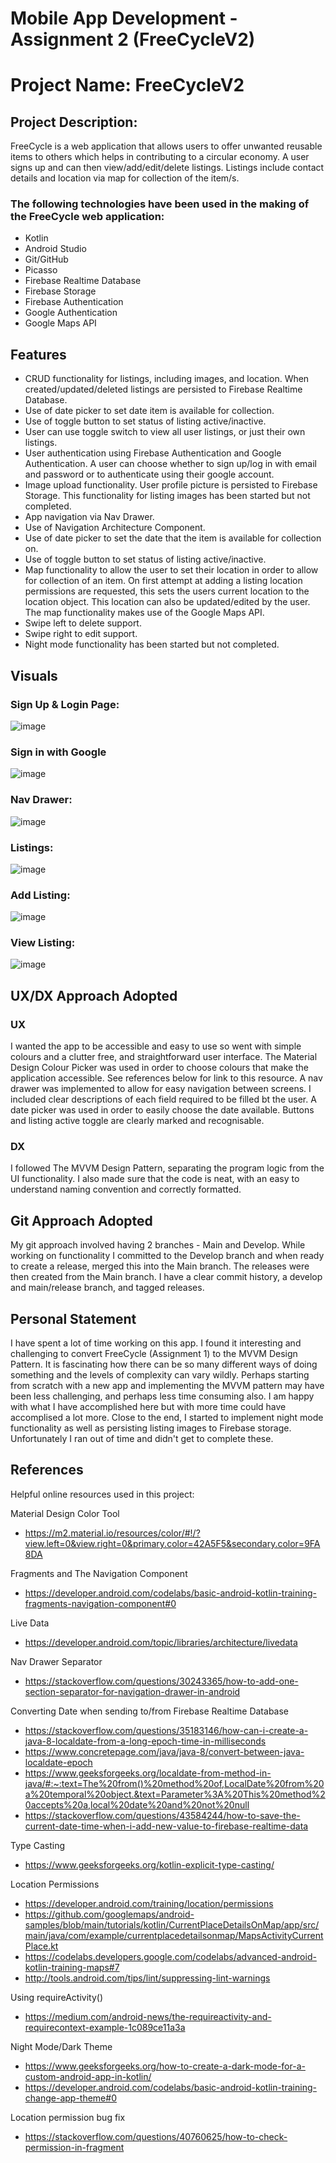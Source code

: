 # Mobile App Development - Assignment 2 (FreeCycleV2)  
# Project Name: FreeCycleV2
## Project Description:
FreeCycle is a web application that allows users to offer unwanted reusable items to others which helps in contributing to a circular economy. A user signs up and can then view/add/edit/delete listings. Listings include contact details and location via map for collection of the item/s.

### The following technologies have been used in the making of the FreeCycle web application:
* Kotlin
* Android Studio
* Git/GitHub
* Picasso
* Firebase Realtime Database
* Firebase Storage
* Firebase Authentication
* Google Authentication
* Google Maps API


## Features
* CRUD functionality for listings, including images, and location. When created/updated/deleted listings are persisted to Firebase Realtime Database.
* Use of date picker to set date item is available for collection.
* Use of toggle button to set status of listing active/inactive.
* User can use toggle switch to view all user listings, or just their own listings.
* User authentication using Firebase Authentication and Google Authentication. A user can choose whether to sign up/log in with email and password or to authenticate using their google account.
* Image upload functionality. User profile picture is persisted to Firebase Storage. This functionality for listing images has been started but not completed.
* App navigation via Nav Drawer.
* Use of Navigation Architecture Component.
* Use of date picker to set the date that the item is available for collection on.
* Use of toggle button to set status of listing active/inactive.
* Map functionality to allow the user to set their location in order to allow for collection of an item. On first attempt at adding a listing location permissions are
requested, this sets the users current location to the location object. This location can also be updated/edited by the user. The map functionality makes use of the 
Google Maps API.
* Swipe left to delete support.
* Swipe right to edit support.
* Night mode functionality has been started but not completed.

## Visuals

### Sign Up & Login Page:
![image](https://user-images.githubusercontent.com/76408967/209324829-1df6f7b8-ad8b-420a-9c4f-aad4c1c57057.png)
### Sign in with Google
![image](https://user-images.githubusercontent.com/76408967/209324908-c4887bc1-5ade-41ad-a131-bb3df806d620.png)

### Nav Drawer:
![image](https://user-images.githubusercontent.com/76408967/209324966-6301e02d-4afd-4efe-aa8d-d35116fc716c.png)

### Listings:
![image](https://user-images.githubusercontent.com/76408967/209325019-2579f9aa-dd7a-4a03-9415-b822b784eee2.png)


### Add Listing:
![image](https://user-images.githubusercontent.com/76408967/209325198-fa88727a-2364-46bd-89a2-9a020b602ad9.png)

### View Listing:
![image](https://user-images.githubusercontent.com/76408967/209325284-df2bbaea-56e5-450a-a2d1-e2115cb13884.png)


## UX/DX Approach Adopted
### UX
I wanted the app to be accessible and easy to use so went with simple colours and a clutter free, and straightforward user interface. The Material Design Colour Picker was used in order to choose colours that make the application accessible. See references below for link to this resource. 
A nav drawer was implemented to allow for easy navigation between screens. I included clear descriptions of each field required to be filled bt the user. A date picker was used in order to easily choose the date available.
Buttons and listing active toggle are clearly marked and recognisable.
### DX
I followed The MVVM Design Pattern, separating the program logic from the UI functionality.
I also made sure that the code is neat, with an easy to understand naming convention and correctly formatted. 


## Git Approach Adopted
My git approach involved having 2 branches - Main and Develop. While working on functionality I committed to the Develop branch and when ready to create a release, merged this into the Main branch. The releases were then created from the Main branch.
I have a clear commit history, a develop and main/release branch, and tagged releases.

## Personal Statement
I have spent a lot of time working on this app. I found it interesting and challenging to convert FreeCycle (Assignment 1) to the MVVM Design Pattern. It is fascinating how there can be so many different ways of doing something and the levels of complexity can vary wildly. Perhaps starting from scratch with a new app and implementing the MVVM pattern may have been less challenging, and perhaps less time consuming also. I am happy with what I have accomplished here but with more time could have accomplised a lot more. 
Close to the end, I started to implement night mode functionality as well as persisting listing images to Firebase storage. Unfortunately I ran out of time and didn't get to complete these.

## References
Helpful online resources used in this project:

Material Design Color Tool
* https://m2.material.io/resources/color/#!/?view.left=0&view.right=0&primary.color=42A5F5&secondary.color=9FA8DA

Fragments and The Navigation Component
* https://developer.android.com/codelabs/basic-android-kotlin-training-fragments-navigation-component#0

Live Data
* https://developer.android.com/topic/libraries/architecture/livedata

Nav Drawer Separator
* https://stackoverflow.com/questions/30243365/how-to-add-one-section-separator-for-navigation-drawer-in-android

Converting Date when sending to/from Firebase Realtime Database
* https://stackoverflow.com/questions/35183146/how-can-i-create-a-java-8-localdate-from-a-long-epoch-time-in-milliseconds
* https://www.concretepage.com/java/java-8/convert-between-java-localdate-epoch
* https://www.geeksforgeeks.org/localdate-from-method-in-java/#:~:text=The%20from()%20method%20of,LocalDate%20from%20a%20temporal%20object.&text=Parameter%3A%20This%20method%20accepts%20a,local%20date%20and%20not%20null
* https://stackoverflow.com/questions/43584244/how-to-save-the-current-date-time-when-i-add-new-value-to-firebase-realtime-data

Type Casting
* https://www.geeksforgeeks.org/kotlin-explicit-type-casting/

Location Permissions
* https://developer.android.com/training/location/permissions
* https://github.com/googlemaps/android-samples/blob/main/tutorials/kotlin/CurrentPlaceDetailsOnMap/app/src/main/java/com/example/currentplacedetailsonmap/MapsActivityCurrentPlace.kt
* https://codelabs.developers.google.com/codelabs/advanced-android-kotlin-training-maps#7
* http://tools.android.com/tips/lint/suppressing-lint-warnings

Using requireActivity()
* https://medium.com/android-news/the-requireactivity-and-requirecontext-example-1c089ce11a3a

Night Mode/Dark Theme
* https://www.geeksforgeeks.org/how-to-create-a-dark-mode-for-a-custom-android-app-in-kotlin/
* https://developer.android.com/codelabs/basic-android-kotlin-training-change-app-theme#0

Location permission bug fix
* https://stackoverflow.com/questions/40760625/how-to-check-permission-in-fragment 







